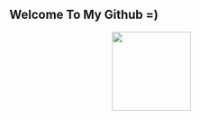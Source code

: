 ## Welcome To My Github =)
 <p align="center">
   <a target="_blank" rel="noopener noreferrer" href="https://media.tenor.com/images/af3dcca5e8ce32a3110558d43a2d8ae2/tenor.gif"><img src="https://media.tenor.com/images/af3dcca5e8ce32a3110558d43a2d8ae2/tenor.gif" width="140" data-canonical-src="https://media.tenor.com/images/af3dcca5e8ce32a3110558d43a2d8ae2/tenor.gif" style="max-width:100%;"></a>
   <br><br>
</p>
<!-- <img src="https://media.tenor.com/images/da3e4ab91ed7f29a29edf868cb9953c0/tenor.gif" width="50"> -->
